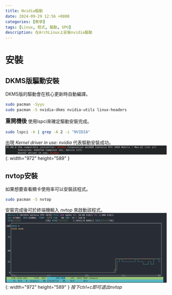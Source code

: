 ```yaml
---
title: Nvidia驅動
date: 2024-09-29 12:56 +0800
categories: [教學]
tags: [Linux, 程式, 驅動, GPU]
description: 在ArchLinux上安裝nvidia驅動
---
```


# 安裝
## DKMS版驅動安裝
DKMS版的驅動會在核心更新時自動編譯。 <br>
```bash
sudo pacman -Syyu
sudo pacman -S nvidia-dkms nvidia-utils linux-headers
```

<span style="font-weight: bold; font-size: 1.2em;">重開機後</span> 使用lspci來確定驅動安裝完成。 <br>

```bash
sudo lspci -k | grep -A 2 -i "NVIDIA"
```

出現 *Kernel driver in use: nvidia* 代表驅動安裝成功。
![Desktop View](/assets/img/2024-09-29-Nvidia/lspci.png){: width="972" height="589" }

## nvtop安裝
如果想要查看顯卡使用率可以安裝該程式。
```bash
sudo pacman -S nvtop
```

安裝完成後可於終端機輸入 *nvtop* 來啟動該程式。
![Desktop View](/assets/img/2024-09-29-Nvidia/nvtop.png){: width="972" height="589" }
_按下ctrl+c即可退出nvtop_
